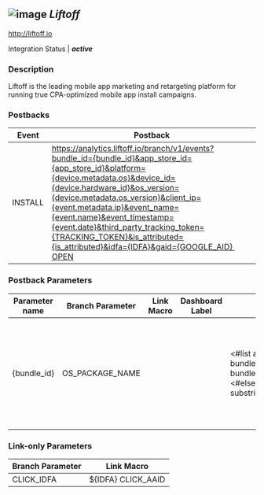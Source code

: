 ## ![image](https://cdn.branch.io/branch-assets/ad-partner-manager/liftoff-logo-1492801474909.png)	***Liftoff***
http://liftoff.io

Integration Status |  ***active***

###  Description
Liftoff is the leading mobile app marketing and retargeting platform for running true CPA-optimized mobile app install campaigns.

### Postbacks
Event | Postback
--- | ---
INSTALL | https://analytics.liftoff.io/branch/v1/events?bundle_id={bundle_id}&app_store_id={app_store_id}&platform={device.metadata.os}&device_id={device.hardware_id}&os_version={device.metadata.os_version}&client_ip={event.metadata.ip}&event_name={event.name}&event_timestamp={event.date}&third_party_tracking_token={TRACKING_TOKEN}&is_attributed={is_attributed}&idfa={IDFA}&gaid={GOOGLE_AID} OPEN | https://analytics.liftoff.io/branch/v1/events?bundle_id={bundle_id}&app_store_id={app_store_id}&platform={device.metadata.os}&device_id={device.hardware_id}&os_version={device.metadata.os_version}&client_ip={event.metadata.ip}&event_name={event.name}&event_timestamp={event.date}&third_party_tracking_token={TRACKING_TOKEN}&is_attributed={is_attributed}&idfa={IDFA}&gaid={GOOGLE_AID} custom_event | https://analytics.liftoff.io/branch/v1/events?bundle_id={bundle_id}&app_store_id={app_store_id}&platform={device.metadata.os}&device_id={device.hardware_id}&os_version={device.metadata.os_version}&client_ip={event.metadata.ip}&event_name={event.name}&event_timestamp={event.date}&third_party_tracking_token={TRACKING_TOKEN}&is_attributed={is_attributed}&idfa={IDFA}&gaid={GOOGLE_AID}

### Postback Parameters
Parameter name | Branch Parameter | Link Macro | Dashboard Label | Webhook Template | Required | Description
--- | --- | --- | --- | --- | --- | --- 
{bundle_id} | OS_PACKAGE_NAME |  |  | <#list app.app_bundles as bundle><#if user_data.os == bundle.os><#if bundle.os==\ANDROID\>${(bundle.android.package_name)!}<#elseif bundle.os == \IOS\>${(bundle.ios.itunes_id?substring(2))!}</#if><#break></#if></#list> | false | bundle ID for the app. The bundle ID and app store ID on Android are the same. iOS apps have a separate bundle id.\n {app_store_id} | ITUNES_ID |  |  | null | false | as mentioned, this would be the same as bundle_id for Android. For iOS it would be a numeric ID like 284882215. NOTE |  If you could send us both the bundle_id and app_store_id params that would be great, but we would be fine with one or the other.\n {device.metadata.os} | OS |  |  | null | false | either \iOS\ or \Android\\n {device.hardware_id} | OS_DEVICE_ID |  |  | null | false | we'll expect either the IDFA or GAID depending on platform\n {device.metadata.os_version} | OS_VERSION |  |  | null | false | we'll accept whatever you send for device.metadata.os_version {event.metadata.ip} | IP_ADDRESS |  |  | null | false | IP {event.name} | EVENT_NAME |  |  | null | false |  we'll expect the event_name to be \install\ for installs, and a specific event name for events (eg, \purchase\, \registration\)\n {event.date} | EVENT_TIMESTAMP |  |  | null | false | we'll expect this to be a unix timestamp\n {TRACKING_TOKEN} | CLICK_ID | ${TRACKING_TOKEN} |  | null | false | Click ID {is_attributed} | IS_CLAIMABLE |  |  | ${(event.custom_data.uploaded_at)!} | false | as discussed earlier this would be a boolean or 0/1 indicating whether Liftoff drove the click that led to the event.  {IDFA} | IDFA | {IDFA} |  | null | false | IDFA {GOOGLE_AID} | AAID | {GOOGLE_AID} |  | null | false | AAID

### Link-only Parameters
Branch Parameter | Link Macro
--- | ---
CLICK_IDFA | ${IDFA} CLICK_AAID | ${GOOGLE_AID}



